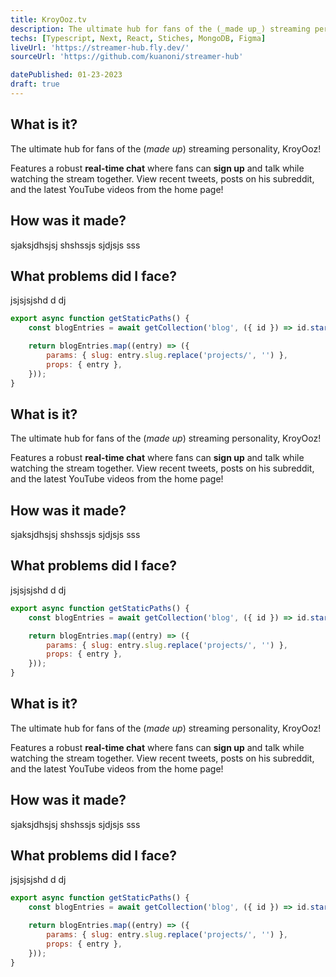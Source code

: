 ```yaml
---
title: KroyOoz.tv
description: The ultimate hub for fans of the (_made up_) streaming personality, KroyOoz!
techs: [Typescript, Next, React, Stiches, MongoDB, Figma]
liveUrl: 'https://streamer-hub.fly.dev/'
sourceUrl: 'https://github.com/kuanoni/streamer-hub'

datePublished: 01-23-2023
draft: true
---
```


## What is it?

The ultimate hub for fans of the (_made up_) streaming personality, KroyOoz!

Features a robust **real-time chat** where fans can **sign up** and talk while watching the stream together. View recent tweets, posts on his subreddit, and the latest YouTube videos from the home page!

## How was it made?

sjaksjdhsjsj shshssjs sjdjsjs sss

## What problems did I face?

jsjsjsjshd d dj

```js
export async function getStaticPaths() {
	const blogEntries = await getCollection('blog', ({ id }) => id.startsWith('projects/'));

	return blogEntries.map((entry) => ({
		params: { slug: entry.slug.replace('projects/', '') },
		props: { entry },
	}));
}
```

## What is it?

The ultimate hub for fans of the (_made up_) streaming personality, KroyOoz!

Features a robust **real-time chat** where fans can **sign up** and talk while watching the stream together. View recent tweets, posts on his subreddit, and the latest YouTube videos from the home page!

## How was it made?

sjaksjdhsjsj shshssjs sjdjsjs sss

## What problems did I face?

jsjsjsjshd d dj

```js
export async function getStaticPaths() {
	const blogEntries = await getCollection('blog', ({ id }) => id.startsWith('projects/'));

	return blogEntries.map((entry) => ({
		params: { slug: entry.slug.replace('projects/', '') },
		props: { entry },
	}));
}
```

## What is it?

The ultimate hub for fans of the (_made up_) streaming personality, KroyOoz!

Features a robust **real-time chat** where fans can **sign up** and talk while watching the stream together. View recent tweets, posts on his subreddit, and the latest YouTube videos from the home page!

## How was it made?

sjaksjdhsjsj shshssjs sjdjsjs sss

## What problems did I face?

jsjsjsjshd d dj

```js
export async function getStaticPaths() {
	const blogEntries = await getCollection('blog', ({ id }) => id.startsWith('projects/'));

	return blogEntries.map((entry) => ({
		params: { slug: entry.slug.replace('projects/', '') },
		props: { entry },
	}));
}
```